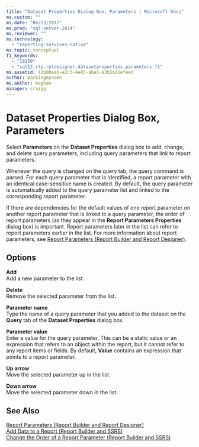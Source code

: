 ```yaml
---
title: "Dataset Properties Dialog Box, Parameters | Microsoft Docs"
ms.custom: ""
ms.date: "06/13/2017"
ms.prod: "sql-server-2014"
ms.reviewer: ""
ms.technology: 
  - "reporting-services-native"
ms.topic: conceptual
f1_keywords: 
  - "10150"
  - "sql12.rtp.rptdesigner.datasetproperties.parameters.f1"
ms.assetid: 43b00aab-e2c3-4e85-abe1-a2b5a21efeed
author: markingmyname
ms.author: maghan
manager: craigg
---
```

# Dataset Properties Dialog Box, Parameters
  Select **Parameters** on the **Dataset Properties** dialog box to add, change, and delete query parameters, including query parameters that link to report parameters.  
  
 Whenever the query is changed on the query tab, the query command is parsed. For each query parameter that is identified, a report parameter with an identical case-sensitive name is created. By default, the query parameter is automatically added to the query parameter list and linked to the corresponding report parameter.  
  
 If there are dependencies for the default values of one report parameter on another report parameter that is linked to a query parameter, the order of report parameters (as they appear in the **Report Parameters Properties** dialog box) is important. Report parameters later in the list can refer to report parameters earlier in the list. For more information about report parameters, see [Report Parameters &#40;Report Builder and Report Designer&#41;](../report-design/report-parameters-report-builder-and-report-designer.md).  
  
## Options  
 **Add**  
 Add a new parameter to the list.  
  
 **Delete**  
 Remove the selected parameter from the list.  
  
 **Parameter name**  
 Type the name of a query parameter that you added to the dataset on the **Query** tab of the **Dataset Properties** dialog box.  
  
 **Parameter value**  
 Enter a value for the query parameter. This can be a static value or an expression that refers to an object within the report, but it cannot refer to any report items or fields. By default, **Value** contains an expression that points to a report parameter.  
  
 **Up arrow**  
 Move the selected parameter up in the list.  
  
 **Down arrow**  
 Move the selected parameter down in the list.  
  
## See Also  
 [Report Parameters &#40;Report Builder and Report Designer&#41;](../report-design/report-parameters-report-builder-and-report-designer.md)   
 [Add Data to a Report &#40;Report Builder and SSRS&#41;](report-datasets-ssrs.md)   
 [Change the Order of a Report Parameter &#40;Report Builder and SSRS&#41;](../report-design/change-the-order-of-a-report-parameter-report-builder-and-ssrs.md)  
  
  
